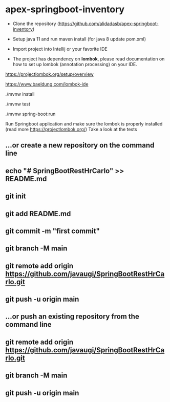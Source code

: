 # apex-springboot-inventory

- Clone the repository (https://github.com/alidadasb/apex-springboot-inventory)

- Setup java 11 and run maven install (for java 8 update pom.xml)

- Import project into Intellij or your favorite IDE 

- The project has dependency on **lombok**, please read documentation on how to set up lombok (annotation processing) on your IDE.

https://projectlombok.org/setup/overview

https://www.baeldung.com/lombok-ide


./mvnw install

./mvnw test

./mvnw spring-boot:run


Run Springboot application and make sure the lombok is properly installed (read more https://projectlombok.org/)
Take a look at the tests


## …or create a new repository on the command line
## echo "# SpringBootRestHrCarlo" >> README.md
## git init
## git add README.md
## git commit -m "first commit"
## git branch -M main
## git remote add origin https://github.com/javaugi/SpringBootRestHrCarlo.git
## git push -u origin main
## …or push an existing repository from the command line
## git remote add origin https://github.com/javaugi/SpringBootRestHrCarlo.git
## git branch -M main
## git push -u origin main
